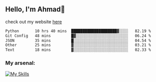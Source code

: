 
## Hello, I'm Ahmad👋

check out my website [here](https://ahmadalwi.com/)

<!--START_SECTION:waka-->

```txt
Python       10 hrs 40 mins  ████████████████████▓░░░░   82.19 %
Git Config   48 mins         █▓░░░░░░░░░░░░░░░░░░░░░░░   06.24 %
JSON         35 mins         █░░░░░░░░░░░░░░░░░░░░░░░░   04.54 %
Other        25 mins         ▓░░░░░░░░░░░░░░░░░░░░░░░░   03.21 %
Text         18 mins         ▓░░░░░░░░░░░░░░░░░░░░░░░░   02.33 %
```

<!--END_SECTION:waka-->

### My arsenal:

[![My Skills](https://skillicons.dev/icons?i=js,ts,py,go,react,nextjs,svelte,nodejs,django,tailwind,html,css,sass,firebase,mongodb,postgres,mysql,redis,git,github,docker,vscode,figma,godot)](https://skillicons.dev)
